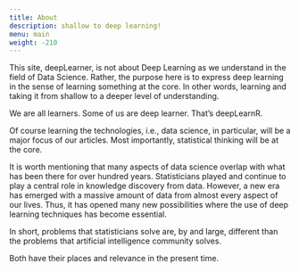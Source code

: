 ```yaml
---
title: About
description: shallow to deep learning!
menu: main
weight: -210
---
```


This site, deepLearner, is not about Deep Learning as we understand in the field of Data Science. Rather, the purpose here is to express deep learning in the sense of learning something at the core. In other words, learning and taking it from shallow to a deeper level of understanding.

We are all learners. Some of us are deep learner. That’s deepLearnR.

Of course learning the technologies, i.e., data science, in particular, will be a major focus of our articles. Most importantly, statistical thinking will be at the core.

It is worth mentioning that many aspects of data science overlap with what has been there for over hundred years. Statisticians played and continue to play a central role in knowledge discovery from data. However, a new era has emerged with a massive amount of data from almost every aspect of our lives. Thus, it has opened many new possibilities where the use of deep learning techniques has become essential.

In short, problems that statisticians solve are, by and large, different than the problems that artificial intelligence community solves.

Both have their places and relevance in the present time.
